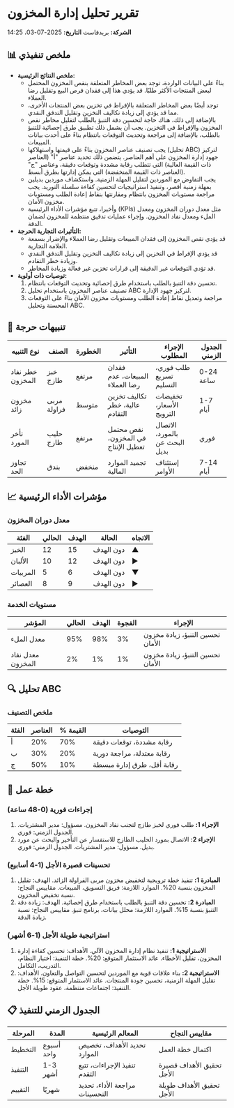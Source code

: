# تقرير تحليل إدارة المخزون
**الشركة:** بريدفاست
**التاريخ:** 2025-07-03، 14:25

## 📊 ملخص تنفيذي
- **ملخص النتائج الرئيسية:**
    - بناءً على البيانات الواردة، توجد بعض المخاطر المتعلقة بنقص المخزون المحتمل لبعض المنتجات الأكثر طلبًا. قد يؤدي هذا إلى فقدان فرص البيع وتقليل رضا العملاء.
    - توجد أيضًا بعض المخاطر المتعلقة بالإفراط في تخزين بعض المنتجات الأخرى، مما قد يؤدي إلى زيادة تكاليف التخزين وتقليل التدفق النقدي.
    - بالإضافة إلى ذلك، هناك حاجة لتحسين دقة التنبؤ بالطلب لتقليل مخاطر نقص المخزون والإفراط في التخزين. يجب أن يشمل ذلك تطبيق طرق إحصائية للتنبؤ بالطلب، بالإضافة إلى مراجعة وتحديث التوقعات بانتظام بناءً على أحدث بيانات المبيعات.
    - يجب تصنيف عناصر المخزون بناءً على قيمتها واستهلاكها (تحليل ABC) لتركيز جهود إدارة المخزون على أهم العناصر. يتضمن ذلك تحديد عناصر "أ" (العناصر ذات القيمة العالية) التي تتطلب رقابة مشددة وتوقعات دقيقة، وعناصر "ج" (العناصر ذات القيمة المنخفضة) التي يمكن إدارتها بطرق أبسط.
    - يجب التفاوض مع الموردين لتقليل المهلة الزمنية. واستكشاف موردين بديلين بمهلة زمنية أقصر، وتنفيذ استراتيجيات لتحسين كفاءة سلسلة التوريد. يجب مراجعة مستويات المخزون بانتظام ومقارنتها بنقاط إعادة الطلب ومستويات مخزون الأمان.
    - وأخيرا، تتبع مؤشرات الأداء الرئيسية (KPIs) مثل معدل دوران المخزون ومعدل الملء ومعدل نفاد المخزون. وإجراء عمليات تدقيق منتظمة للمخزون لضمان الدقة.
- **التأثيرات التجارية الحرجة:**
    - قد يؤدي نقص المخزون إلى فقدان المبيعات وتقليل رضا العملاء والإضرار بسمعة العلامة التجارية.
    - قد يؤدي الإفراط في التخزين إلى زيادة تكاليف التخزين وتقليل التدفق النقدي وزيادة خطر التقادم.
    - قد تؤدي التوقعات غير الدقيقة إلى قرارات تخزين غير فعالة وزيادة المخاطر.
- **توصيات ذات أولوية:**
    1. تحسين دقة التنبؤ بالطلب باستخدام طرق إحصائية وتحديث التوقعات بانتظام.
    2. تصنيف عناصر المخزون باستخدام تحليل ABC لتركيز جهود الإدارة.
    3. مراجعة وتعديل نقاط إعادة الطلب ومستويات مخزون الأمان بناءً على التوقعات المحسنة وتحليل ABC.

## 🚨 تنبيهات حرجة
| نوع التنبيه | الصنف | الخطورة | التأثير | الإجراء المطلوب | الجدول الزمني |
|------------|------|----------|--------|-----------------|----------|
| خطر نفاد المخزون | خبز طازج | مرتفع | فقدان المبيعات، عدم رضا العملاء | طلب فوري، تسريع التسليم | 0-24 ساعة |
| مخزون زائد | مربى فراولة | متوسط | تكاليف تخزين عالية، خطر التقادم | تخفيضات الأسعار، الترويج | 1-7 أيام |
| تأخر المورد | حليب طازج | مرتفع | نقص محتمل في المخزون، تعطيل الإنتاج | الاتصال بالمورد، البحث عن بديل | فوري |
| تجاوز الحد | بندق | منخفض | تجميد الموارد المالية | إستئناف الأوامر | 7-14 أيام |

## 📈 مؤشرات الأداء الرئيسية
### معدل دوران المخزون
| الفئة | الحالي | الهدف | الحالة | الاتجاه |
|----------|---------|--------|--------|-------|
| الخبز | 12 | 15 | دون الهدف | ▲ |
| الألبان | 10 | 12 | دون الهدف | ► |
| المربيات | 5 | 6 | دون الهدف | ▼ |
| العصائر | 8 | 9 | دون الهدف | ► |

### مستويات الخدمة
| المؤشر | الحالي | الهدف | الفجوة | الإجراء |
|--------|---------|--------|-----|--------|
| معدل الملء | 95% | 98% | 3% | تحسين التنبؤ، زيادة مخزون الأمان |
| معدل نفاد المخزون | 2% | 1% | 1% | تحسين التنبؤ، زيادة مخزون الأمان |

## 🔍 تحليل ABC
### ملخص التصنيف
| الفئة | العناصر | % القيمة | التوصيات |
|-------|-------|---------|----------------|
| أ | 20% | 70% | رقابة مشددة، توقعات دقيقة |
| ب | 30% | 20% | رقابة معتدلة، مراجعة دورية |
| ج | 50% | 10% | رقابة أقل، طرق إدارة مبسطة |

## 🎯 خطة عمل
### إجراءات فورية (0-48 ساعة)
1. **الإجراء 1:** طلب فوري لخبز طازج لتجنب نفاد المخزون. مسؤول: مدير المشتريات. الجدول الزمني: فوري.
2. **الإجراء 2:** الاتصال بمورد الحليب الطازج للاستفسار عن التأخير والبحث عن مورد بديل. مسؤول: مدير المشتريات. الجدول الزمني: فوري.

### تحسينات قصيرة الأجل (1-4 أسابيع)
1. **المبادرة 1:** تنفيذ خطة ترويجية لتخفيض مخزون مربى الفراولة الزائد. الهدف: تقليل المخزون بنسبة 20%. الموارد اللازمة: فريق التسويق، المبيعات. مقاييس النجاح: نسبة تخفيض المخزون.
2. **المبادرة 2:** تحسين دقة التنبؤ بالطلب باستخدام طرق إحصائية. الهدف: زيادة دقة التنبؤ بنسبة 15%. الموارد اللازمة: محلل بيانات، برنامج تنبؤ. مقاييس النجاح: نسبة زيادة الدقة.

### استراتيجية طويلة الأجل (1-6 أشهر)
1. **الاستراتيجية 1:** تنفيذ نظام إدارة المخزون الآلي. الأهداف: تحسين كفاءة إدارة المخزون، تقليل الأخطاء. عائد الاستثمار المتوقع: 20%. خطة التنفيذ: اختيار النظام، التدريب، التكامل.
2. **الاستراتيجية 2:** بناء علاقات قوية مع الموردين لتحسين التواصل والتعاون. الأهداف: تقليل المهلة الزمنية، تحسين جودة المنتجات. عائد الاستثمار المتوقع: 15%. خطة التنفيذ: اجتماعات منتظمة، عقود طويلة الأجل.

## 📋 الجدول الزمني للتنفيذ
| المرحلة | المدة | المعالم الرئيسية | مقاييس النجاح |
|-------|----------|----------------|-----------------|
| التخطيط | أسبوع واحد | تحديد الأهداف، تخصيص الموارد | اكتمال خطة العمل |
| التنفيذ | 1-3 أشهر | تنفيذ الإجراءات، تتبع التقدم | تحقيق الأهداف قصيرة الأجل |
| التقييم | شهريًا | مراجعة الأداء، تحديد التحسينات | تحقيق الأهداف طويلة الأجل |